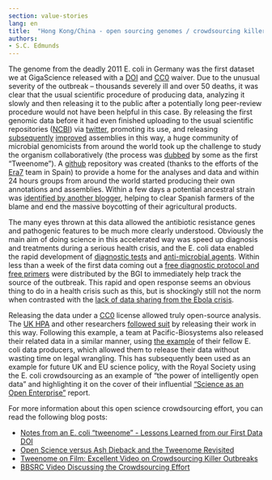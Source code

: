 ```yaml
---
section: value-stories
lang: en
title:  "Hong Kong/China - open sourcing genomes / crowdsourcing killer outbreaks"
authors:
- S.C. Edmunds
---
```

The genome from the deadly 2011 E. coli in Germany was the first dataset we at GigaScience released with a [DOI](http://en.wikipedia.org/wiki/Digital_object_identifier) and [CC0](http://en.wikipedia.org/wiki/CC0#Public_domain_tools) waiver.  Due to the unusual severity of the outbreak – thousands severely ill and over 50 deaths, it was clear that the usual scientific procedure of producing data, analyzing it slowly and then releasing it to the public after a potentially long peer-review procedure would not have been helpful in this case. By releasing the first genomic data before it had even finished uploading to the usual scientific repositories ([NCBI](http://www.ncbi.nlm.nih.gov/sites/entrez?cmd=Link&LinkName=bioproject_sra&from_uid=67657)) via [twitter](http://sciblogs.co.nz/infectious-thoughts/2011/06/09/an-outbreak-of-crowdsourcing/), promoting its use, and releasing [subsequently](http://www.genomics.cn/en/news/show_news?nid=98856) [improved](http://www.genomics.cn/en/news/show_news?nid=98867) assemblies in this way, a huge community of microbial genomicists from around the world took up the challenge to study the organism collaboratively (the process was  [dubbed](http://twitter.com/#%21/pathogenomenick/status/78768010382422016) by some as the first “Tweenome”). A [github](https://github.com/ehec-outbreak-crowdsourced/BGI-data-analysis/wiki) repository was created (thanks to the efforts of the [Era7](http://www.era7bioinformatics.com/en/index.html) team in Spain) to provide a home for the analyses and data and within 24 hours groups from around the world started producing their own annotations and assemblies. Within a few days a potential ancestral strain was [identified by another blogger](http://scienceblogs.com/mikethemadbiologist/2011/06/i_dont_think_the_german_e_coli.php), helping to clear Spanish farmers of the blame and end the massive boycotting of their agricultural products. 

The many eyes thrown at this data allowed the antibiotic resistance genes and pathogenic features to be much more clearly understood. Obviously the main aim of doing science in this accelerated way was speed up diagnosis and treatments during a serious health crisis, and the E. coli data enabled the rapid development of [diagnostic tests](http://www.plosone.org/article/info%3Adoi%2F10.1371%2Fjournal.pone.0034498) and [anti-microbial agents](http://www.plosone.org/article/info%3Adoi%2F10.1371%2Fjournal.pone.0033637). Within less than a week of the first data coming out a [free diagnostic protocol and free primers](http://www.genomics.cn/en/news/show_news?nid=98968) were distributed by the BGI to immediately help track the source of the outbreak. This rapid and open response seems an obvious thing to do in a health crisis such as this, but is shockingly still not the norm when contrasted with the [lack of data sharing from the Ebola crisis](http://www.nature.com/news/data-sharing-make-outbreak-research-open-access-1.16966).

Releasing the data under a [CC0](http://en.wikipedia.org/wiki/CC0#Public_domain_tools) license allowed truly open-source analysis. The [UK HPA](http://www.hpa-bioinformatics.org.uk/lgp/genomes) and other researchers [followed suit](http://bacpathgenomics.wordpress.com/2011/06/13/e-coli-data-released-under-creative-commons-0-license/) by releasing their work in this way. Following this example, a team at Pacific-Biosystems also released their related data in a similar manner, using [the example](http://www.nature.com/news/open-data-project-aims-to-ease-the-way-for-genomic-research-1.10507) of their fellow E. coli data producers, which allowed them to release their data without wasting time on legal wrangling. This has subsequently been used as an example for future UK and EU science policy, with the Royal Society using the E. coli crowdsourcing as an example of “the power of intelligently open data” and highlighting it on the cover of their influential [“Science as an Open Enterprise”](http://royalsociety.org/policy/projects/science-public-enterprise/report/) report. 

For more information about this open science crowdsourcing effort, you can read the following blog posts: 
* [Notes from an E. coli “tweenome” - Lessons Learned from our First Data DOI](http://blogs.biomedcentral.com/gigablog/2011/08/03/notes-from-an-e-coli-tweenome-lessons-learned-from-our-first-data-doi/)
* [Open Science versus Ash Dieback and the Tweenome Revisited](http://blogs.biomedcentral.com/gigablog/2013/02/13/open-science-versus-ash-dieback-and-the-tweenome-revisited/) 
* [Tweenome on Film: Excellent Video on Crowdsourcing Killer Outbreaks](http://blogs.biomedcentral.com/gigablog/2013/02/21/tweenome-on-film-excellent-video-on-crowdsourcing-killer-outbreaks/) 
* [BBSRC Video Discussing the Crowdsourcing Effort](http://www.bbsrc.ac.uk/news/food-security/2013/130218-f-crowdsourcing-killer-outbreaks/)
